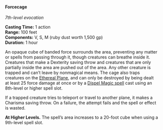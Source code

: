 #### Forcecage
<!-- TODO Check and tag this spell -->
<!-- markdownlint-disable-next-line no-emphasis-as-heading -->
_7th-level evocation_

**Casting Time:** 1 action \
**Range:** 100 feet \
**Components:** V, S, M (ruby dust worth 1,500 gp) \
**Duration:** 1 hour

An opaque cube of banded force surrounds the area, preventing any matter or spells from passing through it, though creatures can breathe inside it.
Creatures that make a Dexterity saving throw and creatures that are only partially inside the area are pushed out of the area.
Any other creature is trapped and can’t leave by nonmagical means.
The cage also traps creatures on the [Ethereal Plane](#Planes_of_Existence_planes_of_existence), and can only be destroyed by being dealt at least 25 force damage at once or by a [Dispel Magic spell](#Dispel_Magic_dispel_magic) cast using an 8th-level or higher spell slot.

If a trapped creature tries to teleport or travel to another plane, it makes a Charisma saving throw.
On a failure, the attempt fails and the spell or effect is wasted.

**At Higher Levels.**
The spell’s area increases to a 20-foot cube when using a 9th-level spell slot.
